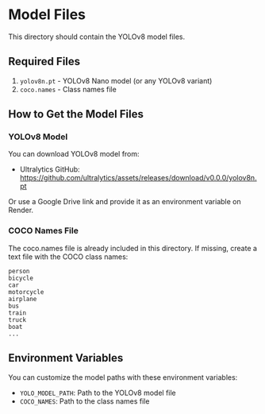 # Model Files

This directory should contain the YOLOv8 model files.

## Required Files

1. `yolov8n.pt` - YOLOv8 Nano model (or any YOLOv8 variant)
2. `coco.names` - Class names file

## How to Get the Model Files

### YOLOv8 Model

You can download YOLOv8 model from:
- Ultralytics GitHub: https://github.com/ultralytics/assets/releases/download/v0.0.0/yolov8n.pt

Or use a Google Drive link and provide it as an environment variable on Render.

### COCO Names File

The coco.names file is already included in this directory. If missing, create a text file with the COCO class names:

```
person
bicycle
car
motorcycle
airplane
bus
train
truck
boat
...
```

## Environment Variables

You can customize the model paths with these environment variables:
- `YOLO_MODEL_PATH`: Path to the YOLOv8 model file
- `COCO_NAMES`: Path to the class names file 